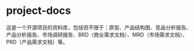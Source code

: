 # project-docs
这是一个开源项目的资料库，包括但不限于：原型、产品结构图、竞品分析报告、产品分析报告、市场调研报告、BRD（商业需求文档）、MRD（市场需求文档）、PRD（产品需求文档）等。
